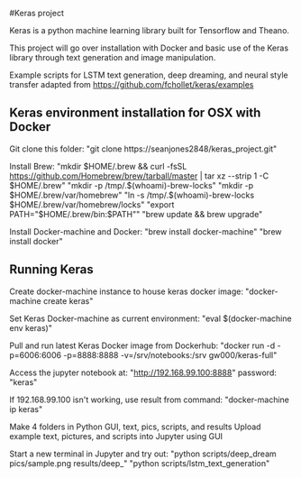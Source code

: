 #Keras project

Keras is a python machine learning library built for Tensorflow and Theano.

This project will go over installation with Docker and basic use of the Keras library through text generation and image manipulation.

Example scripts for LSTM text generation, deep dreaming, and neural style transfer adapted from https://github.com/fchollet/keras/examples

## Keras environment installation for OSX with Docker

Git clone this folder:
"git clone https://seanjones2848/keras_project.git"

Install Brew:
"mkdir $HOME/.brew && curl -fsSL https://github.com/Homebrew/brew/tarball/master | tar xz --strip 1 -C $HOME/.brew"
"mkdir -p /tmp/.$(whoami)-brew-locks"
"mkdir -p $HOME/.brew/var/homebrew"
"ln -s /tmp/.$(whoami)-brew-locks $HOME/.brew/var/homebrew/locks"
"export PATH="$HOME/.brew/bin:$PATH""
"brew update && brew upgrade"


Install Docker-machine and Docker:
"brew install docker-machine"
"brew install docker"

## Running Keras

Create docker-machine instance to house keras docker image:
"docker-machine create keras"

Set Keras Docker-machine as current environment:
"eval $(docker-machine env keras)"

Pull and run latest Keras Docker image from Dockerhub:
"docker run -d -p=6006:6006 -p=8888:8888 -v=/srv/notebooks:/srv gw000/keras-full"

Access the jupyter notebook at:
"http://192.168.99.100:8888"
password: "keras"

If 192.168.99.100 isn't working, use result from command:
"docker-machine ip keras"

Make 4 folders in Python GUI, text, pics, scripts, and results
Upload example text, pictures, and scripts into Jupyter using GUI

Start a new terminal in Jupyter and try out:
"python scripts/deep_dream pics/sample.png results/deep_"
"python scripts/lstm_text_generation"





